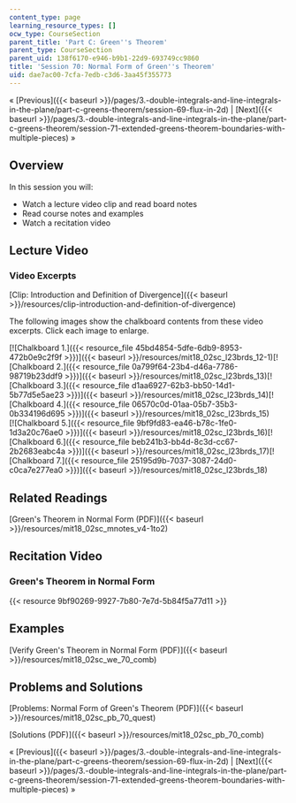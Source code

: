 ```yaml
---
content_type: page
learning_resource_types: []
ocw_type: CourseSection
parent_title: 'Part C: Green''s Theorem'
parent_type: CourseSection
parent_uid: 138f6170-e946-b9b1-22d9-693749cc9860
title: 'Session 70: Normal Form of Green''s Theorem'
uid: dae7ac00-7cfa-7edb-c3d6-3aa45f355773
---
```


« [Previous]({{< baseurl >}}/pages/3.-double-integrals-and-line-integrals-in-the-plane/part-c-greens-theorem/session-69-flux-in-2d) | [Next]({{< baseurl >}}/pages/3.-double-integrals-and-line-integrals-in-the-plane/part-c-greens-theorem/session-71-extended-greens-theorem-boundaries-with-multiple-pieces) »

Overview
--------

In this session you will:

*   Watch a lecture video clip and read board notes
*   Read course notes and examples
*   Watch a recitation video

Lecture Video
-------------

### Video Excerpts

[Clip: Introduction and Definition of Divergence]({{< baseurl >}}/resources/clip-introduction-and-definition-of-divergence)

The following images show the chalkboard contents from these video excerpts. Click each image to enlarge.

[![Chalkboard 1.]({{< resource_file 45bd4854-5dfe-6db9-8953-472b0e9c2f9f >}})]({{< baseurl >}}/resources/mit18_02sc_l23brds_12-1)[![Chalkboard 2.]({{< resource_file 0a799f64-23b4-d46a-7786-98719b23ddf9 >}})]({{< baseurl >}}/resources/mit18_02sc_l23brds_13)[![Chalkboard 3.]({{< resource_file d1aa6927-62b3-bb50-14d1-5b77d5e5ae23 >}})]({{< baseurl >}}/resources/mit18_02sc_l23brds_14)[![Chalkboard 4.]({{< resource_file 06570c0d-01aa-05b7-35b3-0b334196d695 >}})]({{< baseurl >}}/resources/mit18_02sc_l23brds_15)  
[![Chalkboard 5.]({{< resource_file 9bf9fd83-ea46-b78c-1fe0-1d3a20c76ae0 >}})]({{< baseurl >}}/resources/mit18_02sc_l23brds_16)[![Chalkboard 6.]({{< resource_file beb241b3-bb4d-8c3d-cc67-2b2683eabc4a >}})]({{< baseurl >}}/resources/mit18_02sc_l23brds_17)[![Chalkboard 7.]({{< resource_file 25195d9b-7037-3087-24d0-c0ca7e277ea0 >}})]({{< baseurl >}}/resources/mit18_02sc_l23brds_18)

Related Readings
----------------

[Green's Theorem in Normal Form (PDF)]({{< baseurl >}}/resources/mit18_02sc_mnotes_v4-1to2)

Recitation Video
----------------

### Green's Theorem in Normal Form

{{< resource 9bf90269-9927-7b80-7e7d-5b84f5a77d11 >}}

Examples
--------

[Verify Green's Theorem in Normal Form (PDF)]({{< baseurl >}}/resources/mit18_02sc_we_70_comb)

Problems and Solutions
----------------------

[Problems: Normal Form of Green's Theorem (PDF)]({{< baseurl >}}/resources/mit18_02sc_pb_70_quest)

[Solutions (PDF)]({{< baseurl >}}/resources/mit18_02sc_pb_70_comb)

« [Previous]({{< baseurl >}}/pages/3.-double-integrals-and-line-integrals-in-the-plane/part-c-greens-theorem/session-69-flux-in-2d) | [Next]({{< baseurl >}}/pages/3.-double-integrals-and-line-integrals-in-the-plane/part-c-greens-theorem/session-71-extended-greens-theorem-boundaries-with-multiple-pieces) »